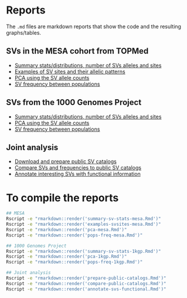 # Reports

The `.md` files are markdown reports that show the code and the resulting graphs/tables.

## SVs in the MESA cohort from TOPMed

- [Summary stats/distributions, number of SVs alleles and sites](summary-sv-stats-mesa.md)
- [Examples of SV sites and their allelic patterns](examples-svsites-mesa.md)
- [PCA using the SV allele counts](pca-mesa.md)
- [SV frequency between populations](pops-freq-mesa.md)

## SVs from the 1000 Genomes Project

- [Summary stats/distributions, number of SVs alleles and sites](summary-sv-stats-1kgp.md)
- [PCA using the SV allele counts](pca-1kgp.md)
- [SV frequency between populations](pops-freq-1kgp.md)

## Joint analysis

- [Download and prepare public SV catalogs](prepare-public-catalogs.md)
- [Compare SVs and frequencies to public SV catalogs](compare-public-catalogs.md)
- [Annotate interesting SVs with functional information](annotate-svs-functional.md)

# To compile the reports

```sh
## MESA
Rscript -e "rmarkdown::render('summary-sv-stats-mesa.Rmd')"
Rscript -e "rmarkdown::render('examples-svsites-mesa.Rmd')"
Rscript -e "rmarkdown::render('pca-mesa.Rmd')"
Rscript -e "rmarkdown::render('pops-freq-mesa.Rmd')"

## 1000 Genomes Project
Rscript -e "rmarkdown::render('summary-sv-stats-1kgp.Rmd')"
Rscript -e "rmarkdown::render('pca-1kgp.Rmd')"
Rscript -e "rmarkdown::render('pops-freq-1kgp.Rmd')"

## Joint analysis
Rscript -e "rmarkdown::render('prepare-public-catalogs.Rmd')"
Rscript -e "rmarkdown::render('compare-public-catalogs.Rmd')"
Rscript -e "rmarkdown::render('annotate-svs-functional.Rmd')"
```
